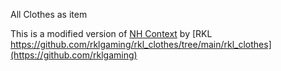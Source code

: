 All Clothes as item

This is a modified version of [NH Context](https://github.com/rklgaming/rkl_clothes) by [RKL https://github.com/rklgaming/rkl_clothes/tree/main/rkl_clothes](https://github.com/rklgaming)
